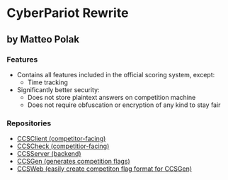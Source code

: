 # CyberPariot Rewrite
## by Matteo Polak

### Features
* Contains all features included in the official scoring system, except:
  * Time tracking
* Significantly better security:
  * Does not store plaintext answers on competition machine
  * Does not require obfuscation or encryption of any kind to stay fair


### Repositories
* [CCSClient (competitor-facing)](https://github.com/matteopolak/ccsclient)
* [CCSCheck (competitior-facing)](https://github.com/matteopolak/ccscheck)
* [CCSServer (backend)](https://github.com/matteopolak/ccsserver)
* [CCSGen (generates competition flags)](https://github.com/matteopolak/ccsgen)
* [CCSWeb (easily create competiton flag format for CCSGen)](https://github.com/matteopolak/ccsweb)
